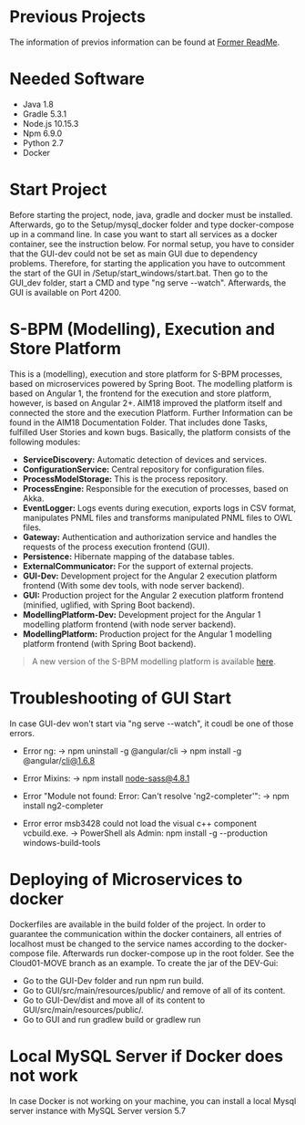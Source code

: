 # Previous Projects
The information of previos information can be found at [Former ReadMe](https://github.com/I2PM/Cloudbased-S-BPM-WfMS/blob/master/Former_README.md).
# Needed Software
- Java 1.8
- Gradle 5.3.1
- Node.js 10.15.3
- Npm 6.9.0
- Python 2.7
- Docker
# Start Project
Before starting the project, node, java, gradle and docker must be installed. Afterwards, go to the Setup/mysql_docker folder and type docker-compose up in a command line. In case you want to start all services as a docker container, see the instruction below. 
For normal setup, you have to consider that the GUI-dev could not be set as main GUI due to dependency problems. Therefore, for starting the application you have to outcomment the start of the GUI in /Setup/start_windows/start.bat. Then go to the GUI_dev folder, start a CMD and type "ng serve --watch". Afterwards, the GUI is available on Port 4200.
# S-BPM (Modelling), Execution and Store Platform
This is a (modelling), execution and store platform for S-BPM processes, based on microservices powered by Spring Boot. The modelling platform is based on Angular 1, the frontend for the execution and store platform, however, is based on Angular 2+. AIM18 improved the platform itself and connected the store and the execution Platform. Further Information can be found in the AIM18 Documentation Folder. That includes done Tasks, fulfilled User Stories and kown bugs.
Basically, the platform consists of the following modules:  
 - **ServiceDiscovery:** Automatic detection of devices and services.  
 - **ConfigurationService:** Central repository for configuration files.  
 - **ProcessModelStorage:** This is the process repository.  
 - **ProcessEngine:** Responsible for the execution of processes, based on Akka.  
 - **EventLogger:** Logs events during execution, exports logs in CSV format, manipulates PNML files and transforms manipulated PNML files to OWL files.  
 - **Gateway:** Authentication and authorization service and handles the requests of the process execution frontend (GUI).  
 - **Persistence:** Hibernate mapping of the database tables.  
 - **ExternalCommunicator:** For the support of external projects.  
 - **GUI-Dev:** Development project for the Angular 2 execution platform frontend (With some dev tools, with node server backend).  
 - **GUI:** Production project for the Angular 2 execution platform frontend (minified, uglified, with Spring Boot backend).  
 - **ModellingPlatform-Dev:** Development project for the Angular 1 modelling platform frontend (with node server backend).  
 - **ModellingPlatform:** Production project for the Angular 1 modelling platform frontend (with Spring Boot backend).
 > A new version of the S-BPM modelling platform is available [here](https://github.com/mkolodiy/s-bpm-modeler).
>
# Troubleshooting of GUI Start
In case GUI-dev won't start via "ng serve --watch", it coudl be one of those errors.
* Error ng:
   -> npm uninstall -g @angular/cli
   -> npm install -g @angular/cli@1.6.8

* Error Mixins:
  -> npm install node-sass@4.8.1

* Error "Module not found: Error: Can't resolve 'ng2-completer'":
  -> npm install ng2-completer

* Error error msb3428 could not load the visual c++ component vcbuild.exe. 
  -> PowerShell als Admin:  npm install -g --production windows-build-tools
# Deploying of Microservices to docker 
Dockerfiles are available in the build folder of the project. In order to guarantee the communication within the docker containers, all entries of localhost must be changed to the service names according to the docker-compose file. Afterwards run docker-compose up in the root folder. See the Cloud01-MOVE branch as an example. To create the jar of the DEV-Gui:
* Go to the GUI-Dev folder and run npm run build.
* Go to GUI/src/main/resources/public/ and remove of all of its content.
* Go to GUI-Dev/dist and move all of its content to GUI/src/main/resources/public/.
* Go to GUI and run gradlew build or gradlew run
# Local MySQL Server if Docker does not work
In case Docker is not working on your machine, you can install a local Mysql server instance with MySQL Server version 5.7
